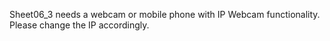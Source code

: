 Sheet06_3 needs a webcam or mobile phone with IP Webcam functionality. Please change the IP accordingly.
